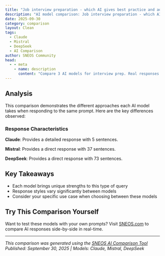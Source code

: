 ```yaml
---
title: "Job interview preparation - which AI gives best practice and advice?"
description: "AI model comparison: Job interview preparation - which AI gives best practice and advice?..."
date: 2025-09-30
category: comparison
layout: Clean
tags:
  - Claude
  - Mistral
  - DeepSeek
  - AI Comparison
author: SNEOS Community
head:
  - - meta
    - name: description
      content: "Compare 3 AI models for interview prep. Real responses from Claude, Mistral, DeepSeek with detailed analysis."
---
```


<ChatComparison
  title="Job interview preparation - which AI gives best practice and advice?"
  prompt="Job interview preparation - which AI gives best practice and advice?"
  :responses='{
    "Claude": "For job interview preparation, several AI tools excel in different areas:\n\n## **Best Overall: ChatGPT**\n- Excellent for mock interviews with back-and-forth dialogue\n- Great at generating tailored questions by industry/role\n- Strong at helping craft STAR method responses\n- Can roleplay as different interviewer types\n\n## **Specialized Options:**\n\n**Anthropic Claude (this AI)**\n- Thorough, structured interview prep plans\n- Excellent at analyzing job descriptions and tailoring responses\n- Strong at ethical scenario discussions\n\n**Pramp/InterviewBuddy \u002B AI**\n- Live practice with real people \u002B AI feedback\n- Industry-specific mock interviews\n- Video interview practice\n\n**LinkedIn Learning \u002B AI Coach**\n- Role-specific preparation\n- Integration with your professional profile\n\n## **Best Approach:**\n1. **Use ChatGPT** for initial practice and question generation\n2. **Combine with specialized platforms** for your field (technical roles: LeetCode, HackerRank)\n3. **Practice with humans** for final prep - AI can\u0027t fully replicate human interviewer unpredictability\n\n## **Key AI Advantages:**\n- Available 24/7 for practice\n- Non-judgmental environment\n- Unlimited question variations\n- Instant feedback on responses\n\nWould you like me to help you start preparing for a specific role or industry? I can generate tailored questions and help you practice responses.",
    "Mistral": "Preparing for a job interview is a crucial step in the hiring process, and leveraging AI tools can provide valuable insights and practice. Several AI-powered platforms and tools are designed to help job seekers prepare effectively. Here are some of the best options:\n\n1. **Interview.ai**:\n   - **Features**: Offers AI-driven mock interviews, feedback on responses, and tips for improvement.\n   - **Benefits**: Provides a realistic interview experience and detailed feedback to help you refine your answers.\n\n2. **HireVue**:\n   - **Features**: Uses AI to analyze video interviews, providing feedback on body language, tone, and content.\n   - **Benefits**: Helps you understand how you come across in video interviews, which is increasingly important in today\u0027s remote work environment.\n\n3. **MyInterviewPractice**:\n   - **Features**: Offers a variety of interview questions and scenarios, with AI-driven feedback.\n   - **Benefits**: Allows you to practice different types of interviews, from behavioral to technical, and receive constructive feedback.\n\n4. **Pramp**:\n   - **Features**: Connects you with peers for live mock interviews, with AI-driven feedback and tips.\n   - **Benefits**: Provides a more interactive and realistic interview experience, with the added benefit of peer feedback.\n\n5. **Interviewing.io**:\n   - **Features**: Offers anonymous mock interviews with real interviewers, followed by AI-driven feedback.\n   - **Benefits**: Allows you to practice with real people while maintaining anonymity, reducing the pressure and providing valuable feedback.\n\n6. **Big Interview**:\n   - **Features**: Provides a comprehensive library of interview questions, video lessons, and AI-driven feedback.\n   - **Benefits**: Offers a structured approach to interview preparation, with a focus on both content and delivery.\n\n7. **InterviewBit**:\n   - **Features**: Focuses on technical interviews, offering coding challenges and AI-driven feedback.\n   - **Benefits**: Ideal for software developers and engineers looking to improve their technical interview skills.\n\n8. **Interview School**:\n   - **Features**: Offers a wide range of interview questions and scenarios, with AI-driven feedback.\n   - **Benefits**: Provides a comprehensive practice environment with detailed feedback to help you improve.\n\n9. **InterviewBuddy**:\n   - **Features**: Provides AI-driven mock interviews, feedback, and tips for improvement.\n   - **Benefits**: Offers a user-friendly platform with detailed feedback to help you refine your interview skills.\n\n10. **InterviewStream**:\n    - **Features**: Offers video interview practice with AI-driven feedback on content, tone, and body language.\n    - **Benefits**: Helps you prepare for video interviews, which are becoming more common in the hiring process.\n\nWhen choosing an AI tool for interview preparation, consider your specific needs and the type of interview you are preparing for. Many of these tools offer free trials or demos, allowing you to test them out before committing. Additionally, combining AI tools with traditional preparation methods, such as researching the company and practicing common interview questions, can give you a well-rounded approach to acing your interview.",
    "DeepSeek": "Of course! This is an excellent use case for AI, and different AI tools excel in different aspects of interview preparation.\n\nHere\u2019s a breakdown of the best AI tools for job interview practice and advice, categorized by their primary strength.\n\n### \uD83E\uDD47 The Overall Best for Realistic Practice: **InterviewPrep AI**\n\nThis isn\u0027t a general-purpose AI like ChatGPT; it\u0027s a specialized platform designed *only* for interview prep. It\u0027s the closest you can get to a real interview without another human.\n\n*   **Best for:** Mock interviews with instant, detailed feedback.\n*   **How it helps:**\n    *   **Simulates Real Interviews:** You speak your answers out loud to common behavioral, technical, or role-specific questions.\n    *   **AI-Powered Analysis:** It doesn\u0027t just transcribe your answer. It analyzes your **communication skills, pace, use of filler words, confidence, and the content** of your answer (using STAR method, etc.).\n    *   **Specific Feedback:** It gives you a score and tells you exactly what to improve, e.g., \u0022Try to structure your answer using the STAR method,\u0022 or \u0022You used 15 filler words like \u0027um\u0027 and \u0027like\u0027.\u0022\n*   **Examples:** platforms like **Yoodli**, **Interviewing.io** (for tech), **Pramp** (for tech), and **HireVue**\u0027s practice tools.\n\n---\n\n### \uD83E\uDDE0 The Best for Strategic Advice \u0026 Answer Crafting: **ChatGPT \u0026 Claude**\n\nThese large language models are fantastic for brainstorming, structuring thoughts, and getting strategic advice. They are your on-demand career coaches.\n\n*   **Best for:** Generating answers, getting feedback on your drafts, and understanding interview strategy.\n*   **How to use them effectively (Use these prompts!):**\n\n    1.  **Tailor Answers to a Job Description:**\n        \u003E \u0022I\u0027m interviewing for a [Job Title] role at [Company]. Here is the job description: [Paste Job Description]. Based on this, what are the 3 most important competencies they are looking for? Generate 5 potential behavioral interview questions they might ask to test these competencies.\u0022\n\n    2.  **Craft and Refine Your STAR Stories:**\n        \u003E \u0022Here is my answer to \u0027Tell me about a time you led a project.\u0027 [Paste your draft]. Please critique this using the STAR (Situation, Task, Action, Result) method. Is the result quantitative enough? How can I make the action steps more impactful?\u0022\n\n    3.  **Practice Any Question:**\n        \u003E \u0022Act as a hiring manager for a [Your Industry] company. Ask me the top 10 most common behavioral interview questions one by one. After I type my answer, please give me constructive feedback on its structure, clarity, and impact.\u0022\n\n    4.  **Research Company \u0026 Role:**\n        \u003E \u0022Summarize the company culture and recent news about [Company Name]. Based on this, what are some thoughtful questions I could ask the interviewer at the end of my interview to show I\u0027ve done my research?\u0022\n\n*   **Claude vs. ChatGPT:** Claude often produces more nuanced, well-structured text, while ChatGPT is excellent for quick, iterative brainstorming. Try both!\n\n---\n\n### \uD83C\uDFA5 The Best for On-Camera Presence \u0026 Delivery: **Hume AI \u0026 Yoodli**\n\nThese tools focus specifically on the *non-verbal* aspects of your communication, which is critical for video interviews.\n\n*   **Best for:** Improving your tone, body language, and facial expressions.\n*   **How it helps:**\n    *   **Empathic Response Analysis:** Hume AI, for example, measures the vocal tones and facial expressions that signal empathy, confidence, and warmth.\n    *   **Delivery Feedback:** They provide feedback on your pacing, energy level, and facial expressions (e.g., smiling, nodding), helping you appear more engaging and confident on camera.\n\n---\n\n### \uD83D\uDCDA The Best for Company \u0026 Industry Research: **Perplexity AI**\n\nWhile ChatGPT can do research, Perplexity is built for it. It sources its answers from the live web and cites its sources, making it more reliable for factual research.\n\n*   **Best for:** Quickly getting up-to-date information on a company, its competitors, and industry trends.\n*   **How to use it:**\n    \u003E \u0022What are the latest strategic initiatives or product launches from [Company Name] in 2024? Provide sources.\u0022\n    \u003E \u0022Summarize the key challenges and trends currently facing the [Your Industry] industry.\u0022\n\n---\n\n### Quick-Reference Comparison Table\n\n| AI Tool | Primary Strength | Best For | Cost |\n| :--- | :--- | :--- | :--- |\n| **InterviewPrep AI** (e.g., Yoodli) | **Realistic Mock Interviews** | Practicing speaking aloud \u0026 getting instant, holistic feedback. | Freemium / Paid |\n| **ChatGPT / Claude** | **Strategy \u0026 Content** | Brainstorming, crafting answers, and getting writing feedback. | Freemium / Paid |\n| **Hume AI** | **Vocal \u0026 Facial Tone** | Perfecting your on-camera delivery and empathic communication. | Freemium / Paid |\n| **Perplexity AI** | **Research** | Getting fast, sourced facts about companies and industries. | Freemium / Paid |\n\n### Your AI-Powered Interview Prep Plan\n\n1.  **Phase 1: Strategy \u0026 Drafting (Use ChatGPT/Claude)**\n    *   Analyze the job description.\n    *   Brainstorm and draft your core STAR stories.\n    *   Prepare thoughtful questions for the interviewer.\n\n2.  **Phase 2: Practice \u0026 Delivery (Use InterviewPrep AI \u0026 Hume AI)**\n    *   Run through full mock interviews, speaking your answers out loud.\n    *   Review the AI feedback on your content and delivery.\n    *   Focus on reducing filler words and improving your vocal tone.\n\n3.  **Phase 3: Research (Use Perplexity AI)**\n    *   Deep dive into the company\u0027s recent news and culture.\n    *   Finalize your \u0022why this company?\u0022 answer.\n\n**Final Word of Caution:** AI is an incredible practice tool, but it is not a human hiring manager. Use it to build confidence and refine your skills, but always remember to be authentic. The goal is to use AI to prepare you to have a genuine, human conversation.\n\nGood luck with your interview"
  }'
  published-date="12:35"
/>

## Analysis

This comparison demonstrates the different approaches each AI model takes when responding to the same prompt. Here are the key differences observed:

### Response Characteristics

**Claude**: Provides a detailed response with 5 sentences. 

**Mistral**: Provides a direct response with 37 sentences. 

**DeepSeek**: Provides a direct response with 73 sentences. 

## Key Takeaways

- Each model brings unique strengths to this type of query
- Response styles vary significantly between models
- Consider your specific use case when choosing between these models

## Try This Comparison Yourself

Want to test these models with your own prompts? Visit [SNEOS.com](https://sneos.com) to compare AI responses side-by-side in real-time.

---

*This comparison was generated using the [SNEOS AI Comparison Tool](https://sneos.com)*
*Published: September 30, 2025 | Models: Claude, Mistral, DeepSeek*
